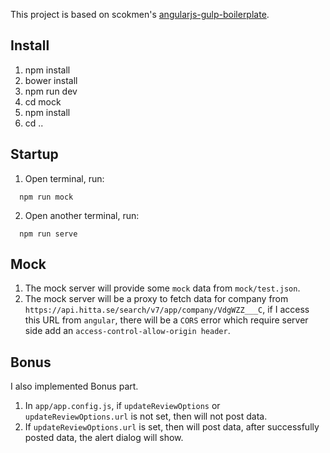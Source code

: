 This project is based on scokmen's [angularjs-gulp-boilerplate](https://github.com/scokmen/angularjs-gulp-boilerplate).

## Install

1. npm install
2. bower install
3. npm run dev
4. cd mock
5. npm install
6. cd ..

## Startup

1. Open terminal, run:

```shell
  npm run mock
```

2. Open another terminal, run:

```shell
  npm run serve
```

## Mock

1. The mock server will provide some `mock` data from `mock/test.json`.
2. The mock server will be a proxy to fetch data for company from `https://api.hitta.se/search/v7/app/company/VdgWZZ___C`, if I access this URL from `angular`, there will be a `CORS` error which require server side add an `access-control-allow-origin header`.

## Bonus

I also implemented Bonus part.

1. In `app/app.config.js`, if `updateReviewOptions` or `updateReviewOptions.url` is not set, then will not post data.
2. If `updateReviewOptions.url` is set, then will post data, after successfully posted data, the alert dialog will show.
